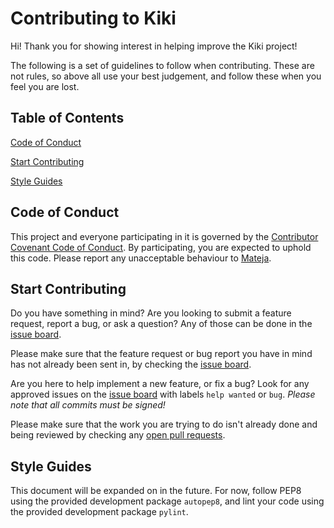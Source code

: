 # Contributing to Kiki

Hi! Thank you for showing interest in helping improve the Kiki project!

The following is a set of guidelines to follow when contributing. These are not rules, so above all use your best judgement, and follow these when you feel you are lost.

## Table of Contents

[Code of Conduct](#code-of-conduct)

[Start Contributing](#start-contributing)

[Style Guides](#style-guides)

## Code of Conduct

This project and everyone participating in it is governed by the [Contributor Covenant Code of Conduct](CODE_OF_CONDUCT.md). By participating, you are expected to uphold this code. Please report any unacceptable behaviour to [Mateja](mailto:mateja@lasan.ca).

## Start Contributing

Do you have something in mind? Are you looking to submit a feature request, report a bug, or ask a question? Any of those can be done in the [issue board](https://github.com/matootie/kiki/issues/new/choose).

Please make sure that the feature request or bug report you have in mind has not already been sent in, by checking the [issue board](https://github.com/matootie/kiki/issues).

Are you here to help implement a new feature, or fix a bug? Look for any approved issues on the [issue board](https://github.com/matootie/kiki/issues) with labels `help wanted` or `bug`. *Please note that all commits must be signed!*

Please make sure that the work you are trying to do isn't already done and being reviewed by checking any [open pull requests](https://github.com/matootie/kiki/pulls).

## Style Guides

This document will be expanded on in the future. For now, follow PEP8 using the provided development package `autopep8`, and lint your code using the provided development package `pylint`.
